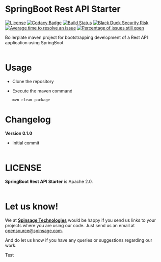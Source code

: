 
# SpringBoot Rest API Starter

[![License](https://img.shields.io/badge/License-Apache%202.0-blue.svg)](https://opensource.org/licenses/Apache-2.0)
[![Codacy Badge](https://api.codacy.com/project/badge/Grade/8ae27b3c9f3344f78e548cfd1f1a3585)](https://app.codacy.com/gh/spinsage/springboot-starter-rest?utm_source=github.com&utm_medium=referral&utm_content=spinsage/springboot-starter-rest&utm_campaign=Badge_Grade)
[![Build Status](https://travis-ci.com/spinsage/springboot-starter-rest.svg?branch=master)](https://travis-ci.com/spinsage/springboot-starter-rest)
[![Black Duck Security Risk](https://copilot.blackducksoftware.com/github/repos/spinsage/springboot-starter-rest/branches/master/badge-risk.svg)](https://copilot.blackducksoftware.com/github/repos/spinsage/springboot-starter-rest/branches/master)
[![Average time to resolve an issue](http://isitmaintained.com/badge/resolution/spinsage/springboot-starter-rest.svg)](http://isitmaintained.com/project/spinsage/springboot-starter-rest "Average time to resolve an issue") 
[![Percentage of issues still open](http://isitmaintained.com/badge/open/spinsage/springboot-starter-rest.svg)](http://isitmaintained.com/project/spinsage/springboot-starter-rest "Percentage of issues still open")

Boilerplate maven project for bootstrapping development of a Rest API application using SpringBoot
<br><br>
# Usage
- Clone the repository
- Execute the maven command

	```bash
	mvn clean package
	```
# Changelog
**Version 0.1.0**
- Initial commit
<br><br>

# LICENSE
**SpringBoot Rest API Starter** is Apache 2.0.
<br><br>

# Let us know!
We at [**Spinsage Technologies**](https://www.spinsage.com/) would be happy if you send us links to your projects where you are using our code. Just send us an email at [opensource@spinsage.com](opensource@spinsage.com). 

And do let us know if you have any queries or suggestions regarding our work.

Test
